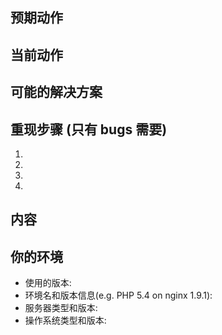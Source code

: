 <!--- 请在标题中以简短的话语来描述你的问题 -->
## 预期动作
<!--- 如果你在描述一个 Bug ，告诉我们它应该是什么样的 -->
<!--- 如果你是想提一个建议，那告诉我们它应该是什么样的吧 -->

## 当前动作
<!--- 如果是反馈问题，你可以告诉我们，在预期之外的事情 -->
<!--- 如果是提交建议，你可以说明希望的动作和当前动作的不同之处 -->

## 可能的解决方案
<!--- 不强制提供，但是可以建议如何修复，或者如何实现提升 -->

## 重现步骤 (只有 bugs 需要)
<!--- 提供一组明确的步骤来重现这个错误。如果涉及到了代码，也希望可以提供相关的代码 -->
1.
2.
3.
4.

## 内容
<!--- 这个问题如何影响你？ 你想完成什么？ -->
<!--- 提供上下文帮助我们更加有效的解决问题-->

## 你的环境
<!--- 包含有关您遇到的错误的环境的相关详细信息 -->
* 使用的版本:
* 环境名和版本信息(e.g. PHP 5.4 on nginx 1.9.1):
* 服务器类型和版本:
* 操作系统类型和版本:
